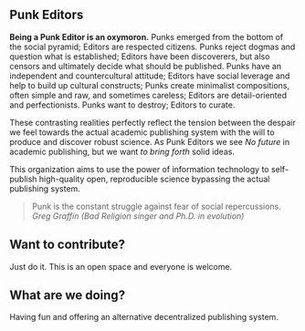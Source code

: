 ## Punk Editors

**Being a Punk Editor is an oxymoron.** Punks emerged from the bottom of the social pyramid; Editors are respected citizens. Punks reject dogmas and question what is established; Editors have been discoverers, but also censors and ultimately decide what should be published. Punks have an independent and countercultural attitude; Editors have social leverage and help to build up cultural constructs; Punks create minimalist compositions, often simple and raw, and sometimes careless; Editors are detail-oriented and perfectionists. Punks want to destroy; Editors to curate.

These contrasting realities perfectly reflect the tension between the despair we feel towards the actual academic publishing system with the will to produce and discover robust science. As Punk Editors we see *No future* in academic publishing, but we want *to bring forth* solid ideas. 

This organization aims to use the power of information technology to self-publish high-quality open, reproducible science bypassing the actual publishing system. 

> Punk is the constant struggle against fear of social repercussions. *Greg Graffin (Bad Religion singer and Ph.D. in evolution)*

## Want to contribute? 

Just do it. This is an open space and everyone is welcome. 

## What are we doing? 

Having fun and offering an alternative decentralized publishing system.


